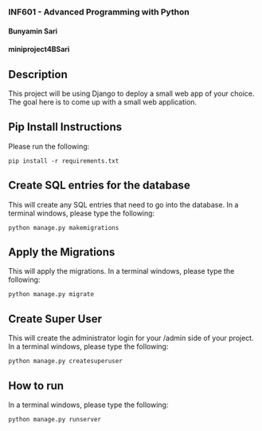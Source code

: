 ### INF601 - Advanced Programming with Python
#### Bunyamin Sari
#### miniproject4BSari

## Description
This project will be using Django to deploy a small web app of your choice. The goal here is to come up with a small web application.

## Pip Install Instructions
Please run the following: 
```
pip install -r requirements.txt
```
## Create SQL entries for the database
This will create any SQL entries that need to go into the database. In a terminal windows, please type the following:
```
python manage.py makemigrations
```
## Apply the Migrations
This will apply the migrations. In a terminal windows, please type the following:
```
python manage.py migrate
```
## Create Super User
This will create the administrator login for your /admin side of your project. In a terminal windows, please type the following:
```
python manage.py createsuperuser
```
## How to run
In a terminal windows, please type the following:
```
python manage.py runserver
```
